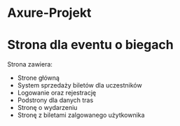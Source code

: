 # Axure-Projekt
# Strona dla eventu o biegach
Strona zawiera:
- Strone główną
- System sprzedaży biletów dla uczestników
- Logowanie oraz rejestrację
- Podstrony dla danych tras
- Stronę o wydarzeniu
- Stronę z biletami zalgowanego użytkownika
